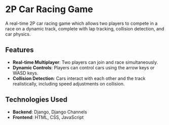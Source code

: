 # 2P Car Racing Game

A real-time 2P car racing game which allows two players to compete in a race on a dynamic track, complete with lap tracking, collision detection, and car physics.

## Features

- **Real-time Multiplayer**: Two players can join and race simultaneously.
- **Dynamic Controls**: Players can control cars using the arrow keys or WASD keys.
- **Collision Detection**: Cars interact with each other and the track realistically, including speed adjustments on collision.

## Technologies Used

- **Backend**: Django, Django Channels
- **Frontend**: HTML, CSS, JavaScript
